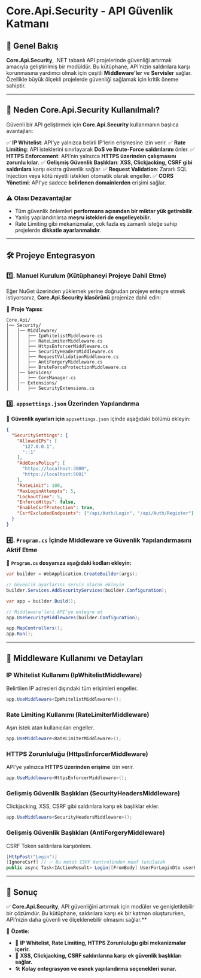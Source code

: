 ﻿# Core.Api.Security - API Güvenlik Katmanı

## 📌 **Genel Bakış**
**Core.Api.Security**, .NET tabanlı API projelerinde güvenliği artırmak amacıyla geliştirilmiş bir modüldür. 
Bu kütüphane, API’nizin saldırılara karşı korunmasına yardımcı olmak için çeşitli **Middleware’ler** ve **Servisler** sağlar. 
Özellikle büyük ölçekli projelerde güvenliği sağlamak için kritik öneme sahiptir.

---

## 🎯 **Neden Core.Api.Security Kullanılmalı?**

Güvenli bir API geliştirmek için **Core.Api.Security** kullanmanın başlıca avantajları:

✅ **IP Whitelist**: API’ye yalnızca belirli IP’lerin erişmesine izin verir. 
✅ **Rate Limiting**: API isteklerini sınırlayarak **DoS ve Brute-Force saldırılarını** önler. 
✅ **HTTPS Enforcement**: API’nin yalnızca **HTTPS üzerinden çalışmasını zorunlu kılar**.
✅ **Gelişmiş Güvenlik Başlıkları**: **XSS, Clickjacking, CSRF gibi saldırılara** karşı ekstra güvenlik sağlar.
✅ **Request Validation**: Zararlı SQL Injection veya kötü niyetli istekleri otomatik olarak engeller.
✅ **CORS Yönetimi**: API'ye sadece **belirlenen domainlerden** erişimi sağlar.

### ⚠ **Olası Dezavantajlar**
- Tüm güvenlik önlemleri **performans açısından bir miktar yük getirebilir**.
- Yanlış yapılandırılırsa **meşru istekleri de engelleyebilir**.
- Rate Limiting gibi mekanizmalar, çok fazla eş zamanlı isteğe sahip projelerde **dikkatle ayarlanmalıdır**.

---

## 🛠 **Projeye Entegrasyon**

### **1️⃣. Manuel Kurulum (Kütüphaneyi Projeye Dahil Etme)**
Eğer NuGet üzerinden yüklemek yerine doğrudan projeye entegre etmek istiyorsanız, **Core.Api.Security klasörünü** projenize dahil edin:

📂 **Proje Yapısı:**
```
Core.Api/
│── Security/
│   │── Middleware/  
│   │   ├── IpWhitelistMiddleware.cs
│   │   ├── RateLimiterMiddleware.cs
│   │   ├── HttpsEnforcerMiddleware.cs
│   │   ├── SecurityHeadersMiddleware.cs
│   │   ├── RequestValidationMiddleware.cs
│   │   ├── AntiForgeryMiddleware.cs
│   │   ├── BruteForceProtectionMiddleware.cs
│   │── Services/
│   │   ├── CorsManager.cs
│   │── Extensions/
│   │   ├── SecurityExtensions.cs
```

### **3️⃣. `appsettings.json` Üzerinden Yapılandırma**

📌 **Güvenlik ayarları için** `appsettings.json` içinde aşağıdaki bölümü ekleyin:
```json
{
  "SecuritySettings": {
    "AllowedIPs": [
      "127.0.0.1",
      "::1"
    ],
    "AddCorsPolicy": [
      "https://localhost:3000",
      "https://localhost:5001"
    ],
    "RateLimit": 100,
    "MaxLoginAttempts": 5,
    "LockoutTime": 5,
    "EnforceHttps": false,
    "EnableCsrfProtection": true,
    "CsrfExcludedEndpoints": ["/api/Auth/Login", "/api/Auth/Register"]
  }
}
```

### **4️⃣. `Program.cs` İçinde Middleware ve Güvenlik Yapılandırmasını Aktif Etme**

📌 **`Program.cs` dosyanıza aşağıdaki kodları ekleyin:**
```csharp
var builder = WebApplication.CreateBuilder(args);

// Güvenlik ayarlarını servis olarak ekleyin
builder.Services.AddSecurityServices(builder.Configuration);

var app = builder.Build();

// Middleware’leri API’ye entegre et
app.UseSecurityMiddlewares(builder.Configuration);

app.MapControllers();
app.Run();
```

---

## 🚀 **Middleware Kullanımı ve Detayları**

### **IP Whitelist Kullanımı (IpWhitelistMiddleware)**
Belirtilen IP adresleri dışındaki tüm erişimleri engeller.
```csharp
app.UseMiddleware<IpWhitelistMiddleware>();
```

### **Rate Limiting Kullanımı (RateLimiterMiddleware)**
Aşırı istek atan kullanıcıları engeller.
```csharp
app.UseMiddleware<RateLimiterMiddleware>();
```

### **HTTPS Zorunluluğu (HttpsEnforcerMiddleware)**
API’ye yalnızca **HTTPS üzerinden erişime** izin verir.
```csharp
app.UseMiddleware<HttpsEnforcerMiddleware>();
```

### **Gelişmiş Güvenlik Başlıkları (SecurityHeadersMiddleware)**
Clickjacking, XSS, CSRF gibi saldırılara karşı ek başlıklar ekler.
```csharp
app.UseMiddleware<SecurityHeadersMiddleware>();
```

### **Gelişmiş Güvenlik Başlıkları (AntiForgeryMiddleware)**
CSRF Token saldırılara karşıönlem.
```csharp
[HttpPost("Login")]
[IgnoreCsrf] // ✅ Bu metot CSRF kontrolünden muaf tutulacak
public async Task<IActionResult> Login([FromBody] UserForLoginDto userForLoginDto)
```

---

## 🎯 **Sonuç**
✅ **Core.Api.Security**, API güvenliğini artırmak için modüler ve genişletilebilir bir çözümdür. 
Bu kütüphane, saldırılara karşı ek bir katman oluştururken, API’nizin daha güvenli ve ölçeklenebilir olmasını sağlar.**

📌 **Özetle:**
- 🚀 **IP Whitelist, Rate Limiting, HTTPS Zorunluluğu gibi mekanizmalar içerir.**
- 🔐 **XSS, Clickjacking, CSRF saldırılarına karşı ek güvenlik başlıkları sağlar.**
- 🛠 **Kolay entegrasyon ve esnek yapılandırma seçenekleri sunar.**
